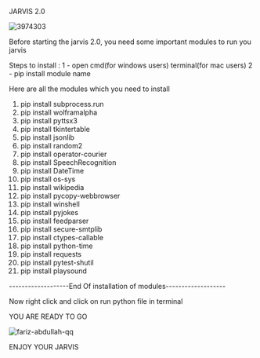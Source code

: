 JARVIS $2.0$

![3974303](https://user-images.githubusercontent.com/110615814/223698898-78c7d86a-eb7d-449c-a15d-668d7fce49d8.jpg)


Before starting the jarvis 2.0, you need some important modules to run you jarvis

Steps to install : 
                    1 - open cmd(for windows users) terminal(for mac users)
                    2 - pip install module name
                    
Here are all the modules which you need to install


1. pip install subprocess.run
2. pip install wolframalpha
3. pip install pyttsx3
4. pip install tkintertable
5. pip install jsonlib
6. pip install random2
7. pip install operator-courier
8. pip install SpeechRecognition
9. pip install DateTime
10. pip install os-sys
11. pip install wikipedia
12. pip install pycopy-webbrowser
13. pip install winshell
14. pip install pyjokes
15. pip install feedparser
16. pip install secure-smtplib
17. pip install ctypes-callable
18. pip install python-time
19. pip install requests
20. pip install pytest-shutil
21. pip install playsound

-------------------End Of installation of modules-------------------

Now right click and click on run python file in terminal


YOU ARE READY TO GO



![fariz-abdullah-qq](https://user-images.githubusercontent.com/110615814/223697357-7d8747f8-e807-4007-8428-75937c002437.jpg)




ENJOY YOUR JARVIS
